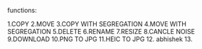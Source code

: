 functions:

1.COPY
2.MOVE
3.COPY WITH SEGREGATION
4.MOVE WITH SEGREGATION
5.DELETE
6.RENAME
7.RESIZE
8.CANCLE NOISE
9.DOWNLOAD
10.PNG TO JPG
11.HEIC TO JPG
12. abhishek
13.